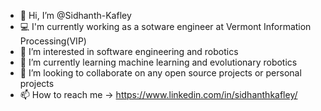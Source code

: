 - 👋 Hi, I’m @Sidhanth-Kafley
- 💻 I'm currently working as a sotware engineer at Vermont Information Processing(VIP)
- 👀 I’m interested in software engineering and robotics
- 🌱 I’m currently learning machine learning and evolutionary robotics
- 💞️ I’m looking to collaborate on any open source projects or personal projects
- 📫 How to reach me -> https://www.linkedin.com/in/sidhanthkafley/

<!---
Sidhanth-Kafley/Sidhanth-Kafley is a ✨ special ✨ repository because its `README.md` (this file) appears on your GitHub profile.
You can click the Preview link to take a look at your changes.
--->
